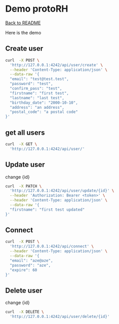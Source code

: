 # Demo protoRH

[Back to README](README.md)

Here is the demo

## Create user

```bash
curl  -X POST \
  'http://127.0.0.1:4242/api/user/create' \
  --header 'Content-Type: application/json' \
  --data-raw '{
  "email": "test@test.test",
  "password": "test",
  "confirm_pass": "test",
  "firstname": "first test",
  "lastname": "last test",
  "birthday_date": "2000-10-10",
  "address": "an address",
  "postal_code": "a postal code"
}'
```

## get all users

```bash
curl  -X GET \
  'http://127.0.0.1:4242/api/user/'
```

## Update user

change {id}

```bash
curl  -X PATCH \
  'http://127.0.0.1:4242/api/user/update/{id}' \
  --header 'Authorization: Bearer <token>' \
  --header 'Content-Type: application/json' \
  --data-raw '{
  "firstname": "first test updated"
}'
```

## Connect

```bash
curl  -X POST \
  'http://127.0.0.1:4242/api/connect' \
  --header 'Content-Type: application/json' \
  --data-raw '{
  "email": "aze@aze",
  "password": "aze",
  "expire": 60
}'
```

## Delete user

change {id}

```bash
curl  -X DELETE \
  'http://127.0.0.1:4242/api/user/delete/{id}'
```
